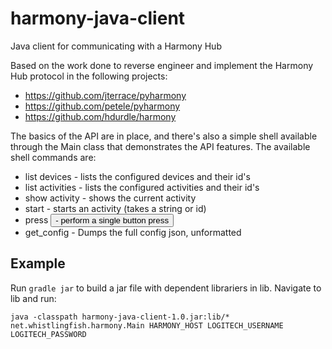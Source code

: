 harmony-java-client
===================

Java client for communicating with a Harmony Hub

Based on the work done to reverse engineer and implement the Harmony Hub
protocol in the following projects:
  * https://github.com/jterrace/pyharmony
  * https://github.com/petele/pyharmony
  * https://github.com/hdurdle/harmony

The basics of the API are in place, and there's also a simple shell available
through the Main class that demonstrates the API features. The available shell
commands are:

  * list devices            - lists the configured devices and their id's
  * list activities         - lists the configured activities and their id's
  * show activity           - shows the current activity
  * start <activity>        - starts an activity (takes a string or id)
  * press <device> <button> - perform a single button press
  * get_config              - Dumps the full config json, unformatted 

Example
-------

Run `gradle jar` to build a jar file with dependent librariers in lib. Navigate to lib and run:

`java -classpath harmony-java-client-1.0.jar:lib/* net.whistlingfish.harmony.Main HARMONY_HOST LOGITECH_USERNAME LOGITECH_PASSWORD`
